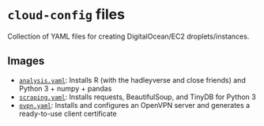 # `cloud-config` files

Collection of YAML files for creating DigitalOcean/EC2 droplets/instances.

## Images

- [`analysis.yaml`](analysis.yaml): Installs R (with the hadleyverse and close friends) and Python 3 + numpy + pandas
- [`scraping.yaml`](scraping.yaml): Installs requests, BeautifulSoup, and TinyDB for Python 3
- [`ovpn.yaml`](ovpn.yaml): Installs and configures an OpenVPN server and generates a ready-to-use client certificate
